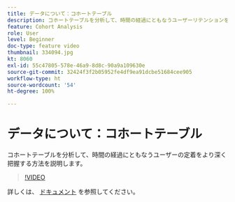 ```yaml
---
title: データについて：コホートテーブル
description: コホートテーブルを分析して、時間の経過にともなうユーザーリテンションをより深く把握する方法を説明します。
feature: Cohort Analysis
role: User
level: Beginner
doc-type: feature video
thumbnail: 334094.jpg
kt: 8060
exl-id: 55c47805-578e-46a9-8d8c-90a9a109630e
source-git-commit: 32424f3f2b05952fe4df9ea91dcbe51684cee905
workflow-type: ht
source-wordcount: '54'
ht-degree: 100%

---
```


# データについて：コホートテーブル

コホートテーブルを分析して、時間の経過にともなうユーザーの定着をより深く把握する方法を説明します。

>[!VIDEO](https://video.tv.adobe.com/v/334094/?quality=12&learn=on)

詳しくは、 [ドキュメント](https://experienceleague.adobe.com/docs/analytics/analyze/analysis-workspace/visualizations/cohort-table/cohort-analysis.html?lang=ja) を参照してください。
